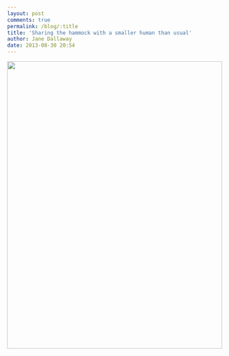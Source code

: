 ```yaml
---
layout: post
comments: true
permalink: /blog/:title
title: 'Sharing the hammock with a smaller human than usual'
author: Jane Dallaway
date: 2013-08-30 20:54
---
```


<div><a href="//static.skitters.dallaway.com/Ptp_photo.JPG"><img src="//static.skitters.dallaway.com/Ptp_thumb_photo.JPG" width="500" height="669"/></a></div>



 
      
